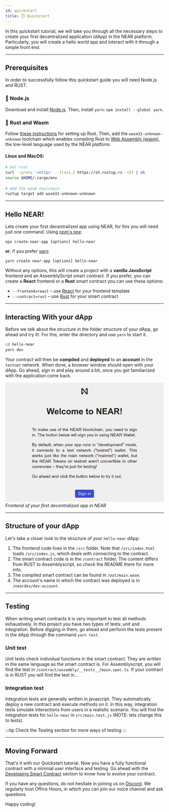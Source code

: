 ```yaml
---
id: quickstart
title: ⏱️ Quickstart
---
```

In this quickstart tutorial, we will take you through all the necessary steps to create your first decentralized application (dApp) in the NEAR platform. Particularly, you will create a hello world app and interact with it through a simple front end.

---

## Prerequisites
In order to successfully follow this quickstart guide you will need Node.js and RUST.

### 🚀 Node.js
Download and install [Node.js](https://nodejs.org/en/download/). Then, install `yarn`: `npm install --global yarn`.

### 🦀 Rust and Wasm

Follow [these instructions](https://doc.rust-lang.org/book/ch01-01-installation.html) for setting up Rust. Then, add the `wasm32-unknown-unknown` toolchain which enables compiling Rust to [Web Assembly (wasm)](https://webassembly.org/), the low-level language used by the NEAR platform.

#### Linux and MacOS:

```bash
# Get rust
curl --proto '=https' --tlsv1.2 https://sh.rustup.rs -sSf | sh
source $HOME/.cargo/env

# Add the wasm toolchain
rustup target add wasm32-unknown-unknown
```

---

## Hello NEAR!

Lets create your first decentralized app using NEAR, for this you will need just one command.
Using [npm's npx](https://blog.npmjs.org/post/162869356040/introducing-npx-an-npm-package-runner):

    npx create-near-app [options] hello-near

**or**, if you prefer [yarn](https://classic.yarnpkg.com/en/docs/cli/create/):

    yarn create near-app [options] hello-near

Without any options, this will create a project with a **vanilla JavaScript** frontend and an AssemblyScript smart contract. If you prefer, you can create a **React** frontend or a **Rust** smart contract you can use these options:

* `--frontend=react` – use [React](https://reactjs.org/) for your frontend template
* `--contract=rust` – use [Rust](https://docs.near.org/docs/develop/contracts/rust/near-sdk-rs) for your smart contract

---

## Interacting With your dApp

Before we talk about the structure in the folder structure of your dApp, go ahead and try it!. For this, 
enter the directory and use `yarn` to start it.

```bash
cd hello-near
yarn dev
```

Your contract will then be **compiled** and **deployed** to an **account** in the `testnet` network. When done, a browser window should open with your dApp. Go ahead, sign in and play around a bit, once you get familiarized with the application come back.

![img](./assets/hello-near.png)
*Frontend of your first decentralized app in NEAR*

---

## Structure of your dApp

Let's take a closer look to the structure of your `hello-near` dApp:

1. The frontend code lives in the `/src` folder. Note that `/src/index.html` loads `/src/index.js`, which deals with connecting to the contract.
2. The smart contract code is in the `/contract` folder. The content differs from RUST to Assemblyscript, so check the README there for more info.
3. The compiled smart contract can be found in `/out/main.wasm`.
4. The account's name in which the contract was deployed is in `/neardev/dev-account`.

---

## Testing

When writing smart contracts it is very important to test all methods exhaustively. In this
project you have two types of tests: unit and integration. Before digging in them,
go ahead and perform the tests present in the dApp through the command `yarn test`.

### Unit test

Unit tests check individual functions in the smart contract. They are written in the
same language as the smart contract is. For Assemblyscript, you will find the test in
`/contract/assembly/__tests__/main.spec.ts`. If your contract is in RUST you will
find the test in...

### Integration test

Integration tests are generally written in javascript. They automatically deploy a new
contract and execute methods on it. In this way, integration tests simulate interactions
from users in a realistic scenario. You will find the integration tests for `hello-near`
in `src/main.test.js` (NOTE: lets change this to tests).

:::tip
Check the Testing section for more ways of testing
:::

---

## Moving Forward
That's it with our Quickstart tutorial. Now you have a fully functional contract with a
minimal user interface and testing. Go ahead with the [Developing Smart Contract](broken)
section to know how to evolve your contract.

If you have any questions, do not hesitate in joining us on [Discord](broken). We regularly
host Office Hours, in which you can join our voice channel and ask questions.

Happy coding!
